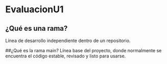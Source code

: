 # EvaluacionU1
## ¿Qué es una rama?
Línea de desarrollo independiente dentro de un repositorio.

##¿Qué es la rama main?
Línea base del proyecto, donde normalmente se encuentra el código estable, revisado y listo para usarse.
